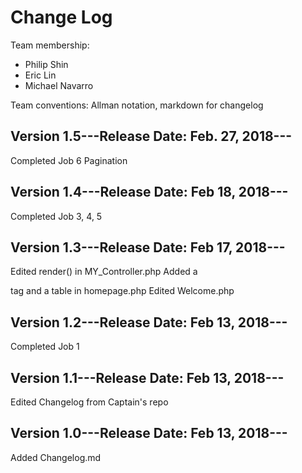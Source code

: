 # Change Log

Team membership:
- Philip Shin
- Eric Lin
- Michael Navarro

Team conventions: Allman notation, markdown for changelog

## Version 1.5---Release Date: Feb. 27, 2018---

Completed Job 6 Pagination

## Version 1.4---Release Date: Feb 18, 2018---

Completed Job 3, 4, 5

## Version 1.3---Release Date: Feb 17, 2018---

Edited render() in MY_Controller.php 
Added a <div> tag and a table in homepage.php 
Edited Welcome.php

## Version 1.2---Release Date: Feb 13, 2018---

Completed Job 1

## Version 1.1---Release Date: Feb 13, 2018---

Edited Changelog from Captain's repo

## Version 1.0---Release Date: Feb 13, 2018---

Added Changelog.md

